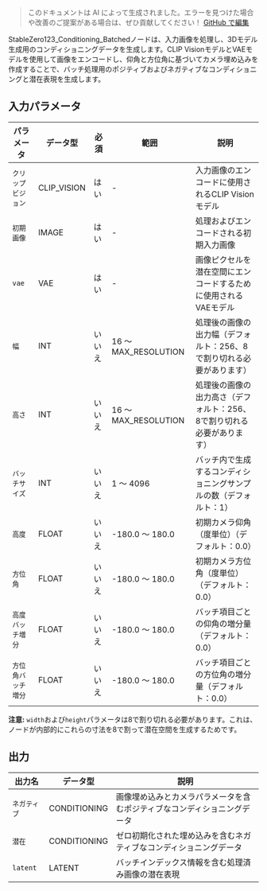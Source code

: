> このドキュメントは AI によって生成されました。エラーを見つけた場合や改善のご提案がある場合は、ぜひ貢献してください！ [GitHub で編集](https://github.com/Comfy-Org/embedded-docs/blob/main/comfyui_embedded_docs/docs/StableZero123_Conditioning_Batched/ja.md)

StableZero123_Conditioning_Batchedノードは、入力画像を処理し、3Dモデル生成用のコンディショニングデータを生成します。CLIP VisionモデルとVAEモデルを使用して画像をエンコードし、仰角と方位角に基づいてカメラ埋め込みを作成することで、バッチ処理用のポジティブおよびネガティブなコンディショニングと潜在表現を生成します。

## 入力パラメータ

| パラメータ | データ型 | 必須 | 範囲 | 説明 |
|-----------|-----------|----------|-------|-------------|
| `クリップビジョン` | CLIP_VISION | はい | - | 入力画像のエンコードに使用されるCLIP Visionモデル |
| `初期画像` | IMAGE | はい | - | 処理およびエンコードされる初期入力画像 |
| `vae` | VAE | はい | - | 画像ピクセルを潜在空間にエンコードするために使用されるVAEモデル |
| `幅` | INT | いいえ | 16 ～ MAX_RESOLUTION | 処理後の画像の出力幅（デフォルト：256、8で割り切れる必要があります） |
| `高さ` | INT | いいえ | 16 ～ MAX_RESOLUTION | 処理後の画像の出力高さ（デフォルト：256、8で割り切れる必要があります） |
| `バッチサイズ` | INT | いいえ | 1 ～ 4096 | バッチ内で生成するコンディショニングサンプルの数（デフォルト：1） |
| `高度` | FLOAT | いいえ | -180.0 ～ 180.0 | 初期カメラ仰角（度単位）（デフォルト：0.0） |
| `方位角` | FLOAT | いいえ | -180.0 ～ 180.0 | 初期カメラ方位角（度単位）（デフォルト：0.0） |
| `高度バッチ増分` | FLOAT | いいえ | -180.0 ～ 180.0 | バッチ項目ごとの仰角の増分量（デフォルト：0.0） |
| `方位角バッチ増分` | FLOAT | いいえ | -180.0 ～ 180.0 | バッチ項目ごとの方位角の増分量（デフォルト：0.0） |

**注意:** `width`および`height`パラメータは8で割り切れる必要があります。これは、ノードが内部的にこれらの寸法を8で割って潜在空間を生成するためです。

## 出力

| 出力名 | データ型 | 説明 |
|-------------|-----------|-------------|
| `ネガティブ` | CONDITIONING | 画像埋め込みとカメラパラメータを含むポジティブなコンディショニングデータ |
| `潜在` | CONDITIONING | ゼロ初期化された埋め込みを含むネガティブなコンディショニングデータ |
| `latent` | LATENT | バッチインデックス情報を含む処理済み画像の潜在表現 |
